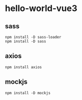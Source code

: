 # hello-world-vue3
 
## sass
~~~
npm install -D sass-loader
npm install -D sass
~~~

## axios
~~~
npm install axios
~~~

## mockjs
~~~
npm install -D mockjs
~~~